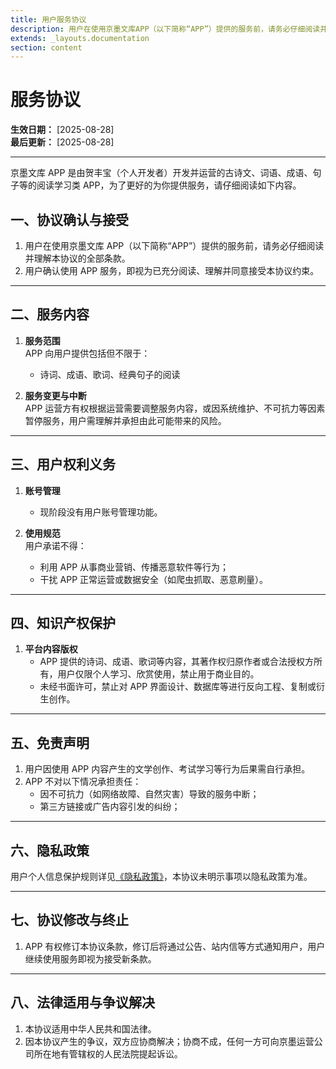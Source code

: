 ```yaml
---
title: 用户服务协议
description: 用户在使用京墨文库APP（以下简称“APP”）提供的服务前，请务必仔细阅读并理解本协议的全部条款。
extends: _layouts.documentation
section: content
---
```


# 服务协议

**生效日期：** [2025-08-28]  
**最后更新：** [2025-08-28]

---

京墨文库 APP 是由贺丰宝（个人开发者）开发并运营的古诗文、词语、成语、句子等的阅读学习类 APP，为了更好的为你提供服务，请仔细阅读如下内容。

## 一、协议确认与接受

1. 用户在使用京墨文库 APP（以下简称“APP”）提供的服务前，请务必仔细阅读并理解本协议的全部条款。  
2. 用户确认使用 APP 服务，即视为已充分阅读、理解并同意接受本协议约束。  

---

## 二、服务内容

1. **服务范围**  
   APP 向用户提供包括但不限于：  
   - 诗词、成语、歌词、经典句子的阅读

2. **服务变更与中断**  
   APP 运营方有权根据运营需要调整服务内容，或因系统维护、不可抗力等因素暂停服务，用户需理解并承担由此可能带来的风险。

---

## 三、用户权利义务

1. **账号管理**  
   - 现阶段没有用户账号管理功能。  

2. **使用规范**  
   用户承诺不得：
   - 利用 APP 从事商业营销、传播恶意软件等行为；  
   - 干扰 APP 正常运营或数据安全（如爬虫抓取、恶意刷量）。

---

## 四、知识产权保护

1. **平台内容版权**  
   - APP 提供的诗词、成语、歌词等内容，其著作权归原作者或合法授权方所有，用户仅限个人学习、欣赏使用，禁止用于商业目的。  
   - 未经书面许可，禁止对 APP 界面设计、数据库等进行反向工程、复制或衍生创作。  

---

## 五、免责声明

1. 用户因使用 APP 内容产生的文学创作、考试学习等行为后果需自行承担。  
2. APP 不对以下情况承担责任：  
   - 因不可抗力（如网络故障、自然灾害）导致的服务中断；  
   - 第三方链接或广告内容引发的纠纷；
---

## 六、隐私政策

用户个人信息保护规则详见[《隐私政策》](../privacy-policy)，本协议未明示事项以隐私政策为准。

---

## 七、协议修改与终止

1. APP 有权修订本协议条款，修订后将通过公告、站内信等方式通知用户，用户继续使用服务即视为接受新条款。

---

## 八、法律适用与争议解决

1. 本协议适用中华人民共和国法律。  
2. 因本协议产生的争议，双方应协商解决；协商不成，任何一方可向京墨运营公司所在地有管辖权的人民法院提起诉讼。
